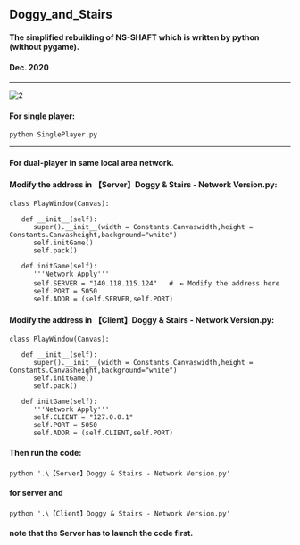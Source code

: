 ##  **Doggy_and_Stairs** 
#### **The simplified rebuilding of NS-SHAFT which is written by python (without pygame).** ####
#### **Dec. 2020**

---
![2](https://user-images.githubusercontent.com/73574008/165480533-0185f474-8011-4782-ab37-c4d8bf1bcf8d.PNG)


#### **For single player:**

```
python SinglePlayer.py
```
---

#### **For dual-player in same local area network.**

#### **Modify the address in 【Server】Doggy & Stairs - Network Version.py:**
```
class PlayWindow(Canvas):
   
   def __init__(self):
      super().__init__(width = Constants.Canvaswidth,height = Constants.Canvasheight,background="white")
      self.initGame()
      self.pack()
        
   def initGame(self):
      '''Network Apply'''
      self.SERVER = "140.118.115.124"   #　← Modify the address here
      self.PORT = 5050
      self.ADDR = (self.SERVER,self.PORT)
```

#### **Modify the address in 【Client】Doggy & Stairs - Network Version.py:**
```
class PlayWindow(Canvas):

   def __init__(self):
      super().__init__(width = Constants.Canvaswidth,height = Constants.Canvasheight,background="white")
      self.initGame()
      self.pack()
        
   def initGame(self):
      '''Network Apply'''
      self.CLIENT = "127.0.0.1"
      self.PORT = 5050
      self.ADDR = (self.CLIENT,self.PORT)
```

#### **Then run the code:**
```
python '.\【Server】Doggy & Stairs - Network Version.py'
```
#### **for server and**
```
python '.\【Client】Doggy & Stairs - Network Version.py'
```
#### **note that the Server has to launch the code first.**
